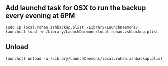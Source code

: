 
## Add launchd task for OSX to run the backup every evening at 6PM

```
sudo cp local.rohan.zshbackup.plist /Library/LaunchDaemons/.
launchctl load -w /Library/LaunchDaemons/local.rohan.zshbackup.plist
```

## Unload

```
launchctl unload -w /Library/LaunchDaemons/local.rohan.zshbackup.plist
```